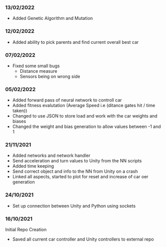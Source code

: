 ###

### 13/02/2022
 - Added Genetic Algorithm and Mutation

### 12/02/2022
 - Added ability to pick parents and find current overall best car

### 07/02/2022
 - Fixed some small bugs
    - Distance measure
    - Sensors being on wrong side

### 05/02/2022
 - Added forward pass of neural network to controll car
 - Added fitness evalutation (Average Speed i.e (ditance gates hit / time taken))
 - Changed to use JSON to store load and work with the car weights and biases
 - Changed the weight and bias generation to allow values between -1 and 1

### 21/11/2021
 - Added networks and network handler
 - Send acceleration and turn values to Unity from the NN scripts
 - Added time keeping
 - Send correct object and info to the NN from Unity on a crash
 - Linked all aspects, started to plot for reset and increase of car oer generation

### 24/10/2021
 - Set up connection between Unity and Python using sockets


### 16/10/2021

Initial Repo Creation
 - Saved all current car controller and Unity controllers to external repo